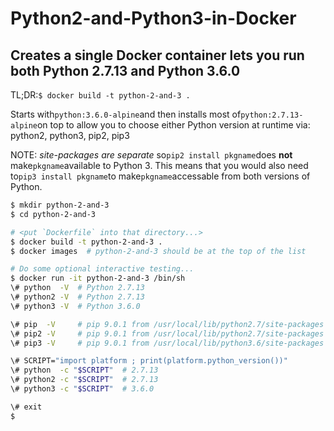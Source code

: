 # Python2-and-Python3-in-Docker

## Creates a single Docker container lets you run both Python 2.7.13 and Python 3.6.0

TL;DR:`$ docker build -t python-2-and-3 .`

Starts with`python:3.6.0-alpine`and then installs most of`python:2.7.13-alpine`on top
to allow you to choose either Python version at runtime via: python2, python3, pip2, pip3

NOTE: *site-packages are separate* so`pip2 install pkgname`does **not** make`pkgname`available to Python 3.
This means that you would also need to`pip3 install pkgname`to make`pkgname`accessable from both versions of Python.

```sh
$ mkdir python-2-and-3
$ cd python-2-and-3

# <put `Dockerfile` into that directory...>
$ docker build -t python-2-and-3 .
$ docker images  # python-2-and-3 should be at the top of the list

# Do some optional interactive testing...
$ docker run -it python-2-and-3 /bin/sh
\# python  -V  # Python 2.7.13
\# python2 -V  # Python 2.7.13
\# python3 -V  # Python 3.6.0

\# pip  -V     # pip 9.0.1 from /usr/local/lib/python2.7/site-packages (python 2.7)
\# pip2 -V     # pip 9.0.1 from /usr/local/lib/python2.7/site-packages (python 2.7)
\# pip3 -V     # pip 9.0.1 from /usr/local/lib/python3.6/site-packages (python 3.6)

\# SCRIPT="import platform ; print(platform.python_version())"
\# python  -c "$SCRIPT"  # 2.7.13
\# python2 -c "$SCRIPT"  # 2.7.13
\# python3 -c "$SCRIPT"  # 3.6.0

\# exit
$
```
